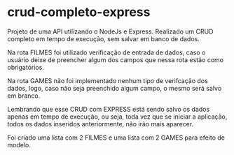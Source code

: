 # crud-completo-express
Projeto de uma API utilizando o NodeJs e Express. Realizado um CRUD completo em tempo de execução, sem salvar em banco de dados.

Na rota FILMES foi utilizado verificação de entrada de dados, caso o usuário deixe de preencher algum dos campos que nessa rota estão como obrigatórios.

Na rota GAMES não foi implementado nenhum tipo de verifcação dos dados, logo, caso não seja preenchido algum campo, o mesmo será salvo em branco.

Lembrando que esse CRUD com EXPRESS está sendo salvo os dados apenas em tempo de execução, ou seja, toda vez que se iniciar a aplicação, todos os dados inseridos anteriormente, não irão mais aparecer.

Foi criado uma lista com 2 FILMES e uma lista com 2 GAMES para efeito de modelo.